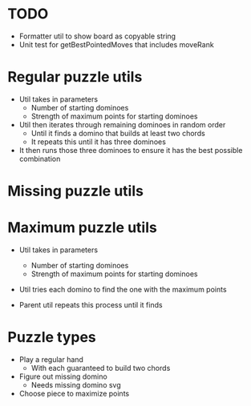 # TODO
* Formatter util to show board as copyable string
* Unit test for getBestPointedMoves that includes moveRank

# Regular puzzle utils
* Util takes in parameters
    * Number of starting dominoes
    * Strength of maximum points for starting dominoes
* Util then iterates through remaining dominoes in random order
    * Until it finds a domino that builds at least two chords
    * It repeats this until it has three dominoes
* It then runs those three dominoes to ensure it has the best possible combination

# Missing puzzle utils

# Maximum puzzle utils
* Util takes in parameters
    * Number of starting dominoes
    * Strength of maximum points for starting dominoes

* Util tries each domino to find the one with the maximum points
* Parent util repeats this process until it finds

# Puzzle types
* Play a regular hand
    * With each guaranteed to build two chords
* Figure out missing domino
    * Needs missing domino svg
* Choose piece to maximize points